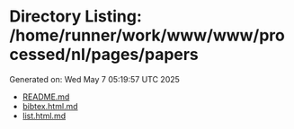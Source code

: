 # Directory Listing: /home/runner/work/www/www/processed/nl/pages/papers
Generated on: Wed May  7 05:19:57 UTC 2025

- [README.md](README.md)
- [bibtex.html.md](bibtex.html.md)
- [list.html.md](list.html.md)
